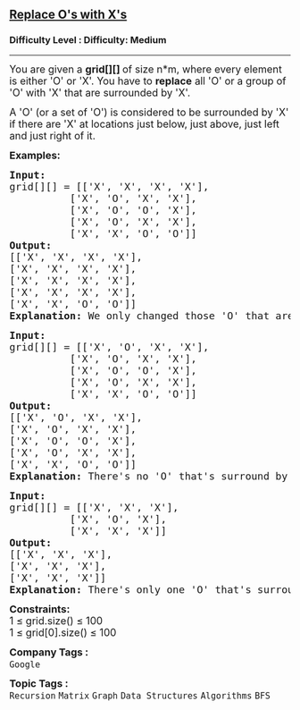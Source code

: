 <h2><a href="https://www.geeksforgeeks.org/problems/replace-os-with-xs0052/1?_gl=1*1fxnfj4*_up*MQ..*_gs*MQ..&gclid=Cj0KCQjwmYzIBhC6ARIsAHA3IkQVn8YByttEOwFip_YLr_6u6yneYLNGFvId8S-wV01u4p8tMv7-AcYaAs_AEALw_wcB&gbraid=0AAAAAC9yBkANDvNozhoTq7OGrDhGPYxGp">Replace O's with X's</a></h2><h3>Difficulty Level : Difficulty: Medium</h3><hr><div class="problems_problem_content__Xm_eO"><p><span style="font-size: 18px;">You are given a <strong>grid[][] </strong>of size n*m, where every element is either 'O' or 'X'. You have to <strong>replace</strong> all 'O' or a group of 'O' with 'X' that are surrounded by 'X'. </span></p>
<p><span style="font-size: 18px;">A 'O' (or a set of 'O') is considered to be surrounded by 'X' if there are 'X' at locations just below, just above, just left and just right of it.</span></p>
<p><strong><span style="font-size: 18px;">Examples:</span></strong></p>
<pre><span style="font-size: 18px;"><strong>Input:</strong> <br>grid[][] = [['X', 'X', 'X', 'X'], <br>          ['X', 'O', 'X', 'X'], <br>          ['X', 'O', 'O', 'X'], <br>          ['X', 'O', 'X', 'X'], <br>          ['X', 'X', 'O', 'O']]
<strong>Output:</strong> <br>[['X', 'X', 'X', 'X'], <br>['X', 'X', 'X', 'X'], <br>['X', 'X', 'X', 'X'], <br>['X', 'X', 'X', 'X'], <br>['X', 'X', 'O', 'O']]
<strong>Explanation:</strong> We only changed those 'O' that are surrounded by 'X'</span>
</pre>
<pre><span style="font-size: 18px;"><strong>Input:</strong> <br>grid[][] = [['X', 'O', 'X', 'X'], <br>          ['X', 'O', 'X', 'X'], <br>          ['X', 'O', 'O', 'X'], <br>          ['X', 'O', 'X', 'X'], <br>          ['X', 'X', 'O', 'O']]
<strong>Output:</strong> <br>[['X', 'O', 'X', 'X'], <br>['X', 'O', 'X', 'X'], <br>['X', 'O', 'O', 'X'], <br>['X', 'O', 'X', 'X'], <br>['X', 'X', 'O', 'O']]
<strong>Explanation:</strong> There's no 'O' that's surround by 'X'.</span></pre>
<pre><span style="font-size: 18px;"><strong>Input:</strong> <br>grid[][] = [['X', 'X', 'X'], <br>          ['X', 'O', 'X'], <br>          ['X', 'X', 'X']]
<strong>Output:</strong> <br>[['X', 'X', 'X'], <br>['X', 'X', 'X'], <br>['X', 'X', 'X']]
<strong>Explanation:</strong> There's only one 'O' that's surround by 'X'.</span></pre>
<p><span style="font-size: 18px;"><strong>Constraints:</strong><br>1 ≤ grid.size() ≤ 100<br>1 ≤ grid[0].size() ≤ 100<br></span></p></div><p><span style=font-size:18px><strong>Company Tags : </strong><br><code>Google</code>&nbsp;<br><p><span style=font-size:18px><strong>Topic Tags : </strong><br><code>Recursion</code>&nbsp;<code>Matrix</code>&nbsp;<code>Graph</code>&nbsp;<code>Data Structures</code>&nbsp;<code>Algorithms</code>&nbsp;<code>BFS</code>&nbsp;